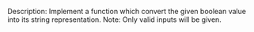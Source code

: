 Description:
Implement a function which convert the given boolean value into its string representation.
Note: Only valid inputs will be given.
